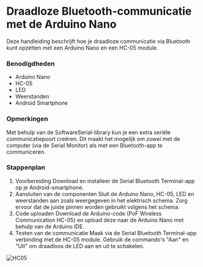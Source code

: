 # Draadloze Bluetooth-communicatie met de Arduino Nano
Deze handleiding beschrijft hoe je draadloze communicatie via Bluetooth kunt opzetten met een Arduino Nano en een HC-05 module.

### Benodigdheden
- Arduino Nano
- HC-05
- LED
- Weerstanden
- Android Smartphone

### Opmerkingen
Met behulp van de SoftwareSerial-library kun je een extra seriële communicatiepoort creëren. Dit maakt het mogelijk om zowel met de computer (via de Serial Monitor) als met een Bluetooth-app te communiceren.

### Stappenplan
1. Voorbereiding
Download en installeer de Serial Bluetooth Terminal-app op je Android-smartphone.
2. Aansluiten van de componenten
Sluit de Arduino Nano, HC-05, LED en weerstanden aan zoals weergegeven in het elektrisch schema. Zorg ervoor dat de juiste pinnen worden gebruikt volgens het schema.
3. Code uploaden
Download de Arduino-code (PoF Wireless Communication HC-05) en upload deze naar de Arduino Nano met behulp van de Arduino IDE.
4. Testen van de communicatie
Maak via de Serial Bluetooth Terminal-app verbinding met de HC-05 module.
Gebruik de commando's "Aan" en "Uit" om draadloos de LED aan en uit te schakelen.


![HC05](https://github.com/user-attachments/assets/fc04386a-dca5-478b-a3b9-22b0b7f29cf5)
